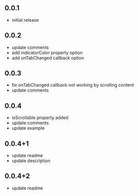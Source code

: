 ## 0.0.1

* initial release


## 0.0.2

* update comments
* add indicatorColor property option
* add onTabChanged callback option

## 0.0.3
* fix onTabChanged callback not working by scrolling content
* update comments

## 0.0.4
* isScrollable property added
* update comments
* update example

## 0.0.4+1
* update readme
* update description

## 0.0.4+2
* update readme